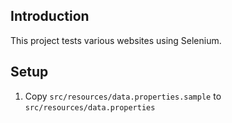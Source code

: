 ## Introduction

This project tests various websites using Selenium.

## Setup

1. Copy `src/resources/data.properties.sample` to `src/resources/data.properties`